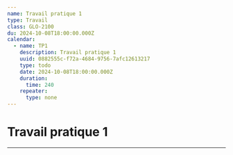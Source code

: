 ```yaml
---
name: Travail pratique 1
type: Travail
class: GLO-2100
du: 2024-10-08T18:00:00.000Z
calendar:
  - name: TP1
    description: Travail pratique 1
    uuid: 0882555c-f72a-4684-9756-7afc12613217
    type: todo
    date: 2024-10-08T18:00:00.000Z
    duration:
      time: 240
    repeater:
      type: none
---
```

# Travail pratique 1
---
